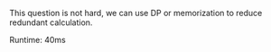 This question is not hard, we can use DP or memorization to reduce redundant calculation.

Runtime: 40ms
